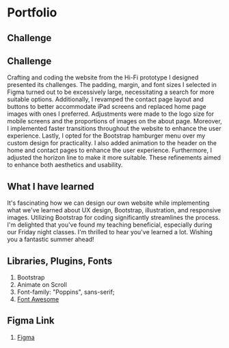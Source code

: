 # Portfolio

## Challenge
## Challenge
Crafting and coding the website from the Hi-Fi prototype I designed presented its challenges. The padding, margin, and font sizes I selected in Figma turned out to be excessively large, necessitating a search for more suitable options. Additionally, I revamped the contact page layout and buttons to better accommodate iPad screens and replaced home page images with ones I preferred. Adjustments were made to the logo size for mobile screens and the proportions of images on the about page. Moreover, I implemented faster transitions throughout the website to enhance the user experience. Lastly, I opted for the Bootstrap hamburger menu over my custom design for practicality. I also added animation to the header on the home and contact pages to enhance the user experience. Furthermore, I adjusted the horizon line to make it more suitable. These refinements aimed to enhance both aesthetics and usability.


## What I have learned
It's fascinating how we can design our own website while implementing what we've learned about UX design, Bootstrap, illustration, and responsive images. Utilizing Bootstrap for coding significantly streamlines the process. I'm delighted that you've found my teaching beneficial, especially during our Friday night classes. I'm thrilled to hear you've learned a lot. Wishing you a fantastic summer ahead!

## Libraries, Plugins, Fonts
1. Bootstrap
2. Animate on Scroll
3. Font-family: "Poppins", sans-serif;
4. [Font Awesome](https://cdnjs.cloudflare.com/ajax/libs/font-awesome/6.5.0/css/all.min.css)

## Figma Link
1. [Figma](https://www.figma.com/file/3ZzvoCgHuVqmR1AaA5hSmP/Lee_Che-Cheng_lo-fi-?type=design&node-id=0-1&mode=design&t=VKojdhhFqlcCuk8D-0)